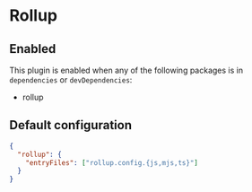 # Rollup

## Enabled

This plugin is enabled when any of the following packages is in `dependencies` or `devDependencies`:

- rollup

## Default configuration

```json
{
  "rollup": {
    "entryFiles": ["rollup.config.{js,mjs,ts}"]
  }
}
```

